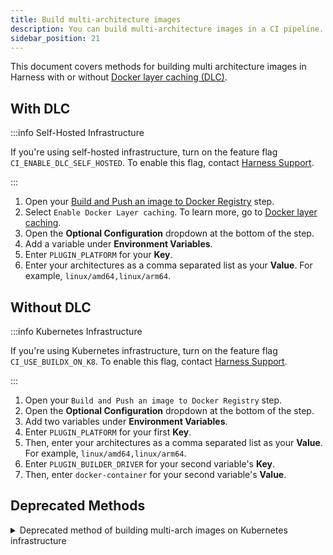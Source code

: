 ```yaml
---
title: Build multi-architecture images
description: You can build multi-architecture images in a CI pipeline.
sidebar_position: 21
---
```


This document covers methods for building multi architecture images in Harness with or without [Docker layer caching (DLC)](/docs/continuous-integration/use-ci/caching-ci-data/docker-layer-caching). 

## With DLC

:::info Self-Hosted Infrastructure

If you're using self-hosted infrastructure, turn on the feature flag `CI_ENABLE_DLC_SELF_HOSTED`. To enable this flag, contact [Harness Support](mailto:support@harness.io).

:::

1. Open your [Build and Push an image to Docker Registry](/docs/continuous-integration/use-ci/build-and-upload-artifacts/build-and-push/build-and-push-to-docker-registry/) step. 
2. Select `Enable Docker Layer caching`. To learn more, go to [Docker layer caching](/docs/continuous-integration/use-ci/caching-ci-data/docker-layer-caching).
2. Open the **Optional Configuration** dropdown at the bottom of the step.
3. Add a variable under **Environment Variables**.
4. Enter `PLUGIN_PLATFORM` for your **Key**. 
5. Enter your architectures as a comma separated list as your **Value**. For example, `linux/amd64,linux/arm64`.

## Without DLC

:::info Kubernetes Infrastructure

If you're using Kubernetes infrastructure, turn on the feature flag `CI_USE_BUILDX_ON_K8`. To enable this flag, contact [Harness Support](mailto:support@harness.io).

:::

1. Open your `Build and Push an image to Docker Registry` step. 
2. Open the **Optional Configuration** dropdown at the bottom of the step.
3. Add two variables under **Environment Variables**.
4. Enter `PLUGIN_PLATFORM` for your first **Key**. 
5. Then, enter your architectures as a comma separated list as your **Value**. For example, `linux/amd64,linux/arm64`.
6. Enter `PLUGIN_BUILDER_DRIVER` for your second variable's **Key**.
7. Then, enter `docker-container` for your second variable's **Value**.

## Deprecated Methods
<details>
<summary>Deprecated method of building multi-arch images on Kubernetes infrastructure</summary>

:::info

The following method for building multi-arch images is not recommended. 

:::

To build multi-architecture images in a CI pipeline, use a separate stage to build and push each architecture.

For example, the following pipeline has two stages. The two stages have similar components, but they differ according to the architecture of the image that the stage builds. Each stage has:

* A variation of a [Kubernetes cluster build infrastructure](/docs/category/set-up-kubernetes-cluster-build-infrastructures). Notice that each stage uses a different Kubernetes cluster connector (`infrastructure.spec.connectorRef`) and other settings due to the different architecture requirements.
* A [Run step](../run-step-settings.md) that prepares the Dockerfile.
* A [Build and Push step](./build-and-upload-an-artifact.md) that builds and uploads the image. If the images are uploaded to the same repository, use `tags` to differentiate them, such as `1.0-linux-amd64` and `1.0-linux-arm64`.

```yaml
pipeline:
  allowStageExecutions: true
  projectIdentifier: default
  orgIdentifier: default
  identifier: CI_MultiArch
  name: CI_MultiArch
  tags:
    CI: ""
  properties:
    ci:
      codebase:
        connectorRef: YOUR_CODEBASE_CONNECTOR_ID
        repoName: YOUR_REPO_NAME
        build: <+input>
  stages:
    - stage:
        name: K8
        identifier: upload
        type: CI
        spec:
          cloneCodebase: true
          infrastructure:
            type: KubernetesDirect
            spec:
              connectorRef: k8Linux
              namespace: <+input>
              runAsUser: ""
              automountServiceAccountToken: true
              nodeSelector: {}
              containerSecurityContext:
                runAsUser: ""
              os: Linux
          execution:
            steps:
              - step:
                  type: Run
                  name: CreateDockerFile
                  identifier: CreateDockerFile
                  spec:
                    connectorRef: YOUR_IMAGE_REGISTRY_CONNECTOR
                    image: alpine:latest
                    command: |-
                      touch harnessDockerfileui
                      cat > harnessDockerfileui <<- EOM
                      FROM alpine:latest AS dev-env
                      ARG foo
                      RUN echo "$foo bar"
                      ENTRYPOINT ["pwd"]

                      FROM alpine:latest AS release-env
                      ARG hello
                      RUN echo "$hello world"
                      ENTRYPOINT ["ls"]
                      EOM
                      cat harnessDockerfileui
                    resources:
                      limits:
                        memory: 100M
              - step:
                  type: BuildAndPushDockerRegistry
                  name: DockerPushStep
                  identifier: DockerPushStep
                  spec:
                    connectorRef: YOUR_DOCKER_CONNECTOR_ID
                    repo: my-repo/ci-demo
                    tags:
                      - "1.0-linux-amd64"
                    dockerfile: harnessDockerfileui
                    target: dev-env
                    resources:
                      limits:
                        memory: 100M
    - stage:
        name: K8s Linux arm
        identifier: CI_Golden_ARM
        type: CI
        spec:
          cloneCodebase: true
          infrastructure:
            type: KubernetesDirect
            spec:
              connectorRef: k8sarm
              namespace: ci-gold-arm-delegate
              automountServiceAccountToken: true
              tolerations:
                - effect: NoSchedule
                  key: kubernetes.io/arch
                  operator: Equal
                  value: arm64
              nodeSelector:
                kubernetes.io/arch: arm64
              os: Linux
          execution:
            steps:
              - step:
                  type: Run
                  name: CreateDockerFile
                  identifier: CreateDockerFile
                  spec:
                    connectorRef: YOUR_IMAGE_REGISTRY_CONNECTOR
                    image: alpine:latest
                    command: |-
                      touch harnessDockerfileui
                      cat > harnessDockerfileui <<- EOM
                      FROM alpine:latest AS dev-env
                      ARG foo
                      RUN echo "$foo bar"
                      ENTRYPOINT ["pwd"]

                      FROM alpine:latest AS release-env
                      ARG hello
                      RUN echo "$hello world"
                      ENTRYPOINT ["ls"]
                      EOM
                      cat harnessDockerfileui
                    resources:
                      limits:
                        memory: 100M
              - step:
                  type: BuildAndPushDockerRegistry
                  name: DockerPushStep
                  identifier: DockerPushStep
                  spec:
                    connectorRef: YOUR_DOCKER_CONNECTOR_ID
                    repo: my-repo/ci-demo
                    tags:
                      - "1.0-linux-arm64"
                    dockerfile: harnessDockerfileui
                    target: dev-env
                    resources:
                      limits:
                        memory: 100M
```

</details>
